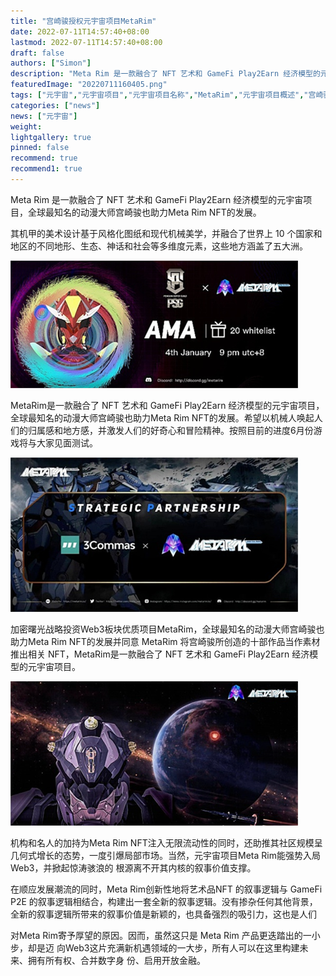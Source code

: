 ```yaml
---
title: "宫崎骏授权元宇宙项目MetaRim"
date: 2022-07-11T14:57:40+08:00
lastmod: 2022-07-11T14:57:40+08:00
draft: false
authors: ["Simon"]
description: "Meta Rim 是一款融合了 NFT 艺术和 GameFi Play2Earn 经济模型的元宇宙项目，全球最知名的动漫大师宫崎骏也助力Meta Rim NFT的发展。"
featuredImage: "20220711160405.png"
tags: ["元宇宙","元宇宙项目","元宇宙项目名称","MetaRim","元宇宙项目概述","宫崎骏"]
categories: ["news"]
news: ["元宇宙"]
weight: 
lightgallery: true
pinned: false
recommend: true
recommend1: true
---
```


Meta Rim 是一款融合了 NFT 艺术和 GameFi Play2Earn 经济模型的元宇宙项目，全球最知名的动漫大师宫崎骏也助力Meta Rim NFT的发展。

其机甲的美术设计基于风格化图纸和现代机械美学，并融合了世界上 10 个国家和地区的不同地形、生态、神话和社会等多维度元素，这些地方涵盖了五大洲。

![配图](20220711160405.png)

MetaRim是一款融合了 NFT 艺术和 GameFi Play2Earn 经济模型的元宇宙项目，全球最知名的动漫大师宫崎骏也助力Meta Rim NFT的发展。希望以机械人唤起人们的归属感和地方感，并激发人们的好奇心和冒险精神。按照目前的进度6月份游戏将与大家见面测试。

![配图](0220711160428.png)

加密曙光战略投资Web3板块优质项目MetaRim，全球最知名的动漫大师宫崎骏也助力Meta Rim NFT的发展并同意 MetaRim 将宫崎骏所创造的十部作品当作素材推出相关 NFT，MetaRim是一款融合了 NFT 艺术和 GameFi Play2Earn 经济模型的元宇宙项目。

![配图](20220711160418.png)

机构和名人的加持为Meta Rim NFT注入无限流动性的同时，还助推其社区规模呈几何式增长的态势，一度引爆局部市场。当然，元宇宙项目Meta Rim能强势入局Web3，并掀起惊涛骇浪的 根源离不开其内核的叙事价值支撑。

在顺应发展潮流的同时，Meta Rim创新性地将艺术品NFT 的叙事逻辑与 GameFi P2E 的叙事逻辑相结合，构建出一套全新的叙事逻辑。没有掺杂任何其他背景，全新的叙事逻辑所带来的叙事价值是新颖的，也具备强烈的吸引力，这也是人们

对Meta Rim寄予厚望的原因。因而，虽然这只是 Meta Rim 产品更迭踏出的一小步，却是迈 向Web3这片充满新机遇领域的一大步，所有人可以在这里构建未来、拥有所有权、合并数字身 份、启用开放金融。